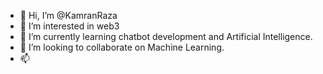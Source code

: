 - 👋 Hi, I’m @KamranRaza
- 👀 I’m interested in web3
- 🌱 I’m currently learning chatbot development and Artificial Intelligence.
- 💞️ I’m looking to collaborate on Machine Learning.
- 📫 
